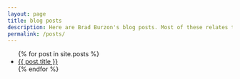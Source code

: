 ```yaml
---
layout: page
title: blog posts
description: Here are Brad Burzon's blog posts. Most of these relates to Java, Web development, and other miscellaneous fun stuff. Come have a read if you are bored.
permalink: /posts/
---
```




<ul>
  {% for post in site.posts %}
    <li>
      <a href="{{ post.url }}">{{ post.title }}</a>
    </li>
  {% endfor %}
</ul>
